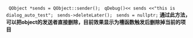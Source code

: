 ` QObject *sends = QObject::sender();`
` qDebug()<< sends <<"this is dialog_auto_test";`
` sends->deleteLater();`
` sends = nullptr;`
**通过此方法，可以把object的发送者直接删除，目前效果显示为槽函数触发后删除掉当前的项目**